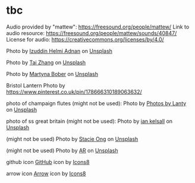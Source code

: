 # tbc

Audio provided by "mattew": https://freesound.org/people/mattew/
Link to audio resource: https://freesound.org/people/mattew/sounds/40847/
License for audio: https://creativecommons.org/licenses/by/4.0/

Photo by <a href="https://unsplash.com/@izuddinhelmi?utm_content=creditCopyText&utm_medium=referral&utm_source=unsplash">Izuddin Helmi Adnan</a> on <a href="https://unsplash.com/photos/hAPjYHczkMY?utm_content=creditCopyText&utm_medium=referral&utm_source=unsplash">Unsplash</a>
  
Photo by <a href="https://unsplash.com/@zhangtai?utm_content=creditCopyText&utm_medium=referral&utm_source=unsplash">Tai Zhang</a> on <a href="https://unsplash.com/photos/cccApfCKJPY?utm_content=creditCopyText&utm_medium=referral&utm_source=unsplash">Unsplash</a>

Photo by <a href="https://unsplash.com/@marbo777?utm_content=creditCopyText&utm_medium=referral&utm_source=unsplash">Martyna Bober</a> on <a href="https://unsplash.com/photos/5HbTZWqsEiU?utm_content=creditCopyText&utm_medium=referral&utm_source=unsplash">Unsplash</a>
  
  Bristol Lantern Photo by https://www.pinterest.co.uk/pin/178666310189063632/

  photo of champaign flutes (might not be used): Photo by <a href="https://unsplash.com/@photos_by_lanty?utm_content=creditCopyText&utm_medium=referral&utm_source=unsplash">Photos by Lanty</a> on <a href="https://unsplash.com/photos/yMY1QE5wpyA?utm_content=creditCopyText&utm_medium=referral&utm_source=unsplash">Unsplash</a>
  
  photo of ss great britain (might not be used): Photo by <a href="https://unsplash.com/@iankelsall1?utm_content=creditCopyText&utm_medium=referral&utm_source=unsplash">ian kelsall</a> on <a href="https://unsplash.com/photos/cYEEvaLu-go?utm_content=creditCopyText&utm_medium=referral&utm_source=unsplash">Unsplash</a>

  (might not be used) Photo by <a href="https://unsplash.com/@sohl_?utm_content=creditCopyText&utm_medium=referral&utm_source=unsplash">Stacie Ong</a> on <a href="https://unsplash.com/photos/a-woman-in-a-red-dress-holding-a-cup-and-saucer-mFdzsskhZqY?utm_content=creditCopyText&utm_medium=referral&utm_source=unsplash">Unsplash</a>
  
  (might not be used) Photo by <a href="https://unsplash.com/@ar__?utm_content=creditCopyText&utm_medium=referral&utm_source=unsplash">AR</a> on <a href="https://unsplash.com/photos/XoayfATStyE?utm_content=creditCopyText&utm_medium=referral&utm_source=unsplash">Unsplash</a>

  github icon <a target="_blank" href="https://icons8.com/icon/62856/github">GitHub</a> icon by <a target="_blank" href="https://icons8.com">Icons8</a>
  
  arrow icon <a target="_blank" href="https://icons8.com/icon/60671/forward">Arrow</a> icon by <a target="_blank" href="https://icons8.com">Icons8</a>